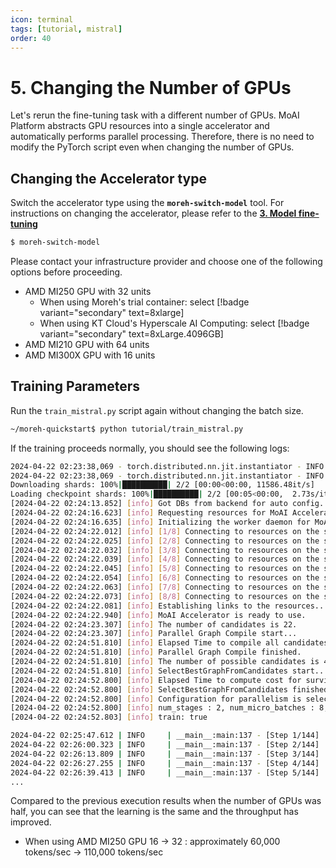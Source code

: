 ```yaml
---
icon: terminal
tags: [tutorial, mistral]
order: 40
---
```


# 5. Changing the Number of GPUs

Let's rerun the fine-tuning task with a different number of GPUs. MoAI Platform abstracts GPU resources into a single accelerator and automatically performs parallel processing. Therefore, there is no need to modify the PyTorch script even when changing the number of GPUs.

## Changing the Accelerator type

Switch the accelerator type using the **`moreh-switch-model`** tool. For instructions on changing the accelerator, please refer to the [**3. Model fine-tuning**](3_fine_tuning.md) 

```bash
$ moreh-switch-model
```

Please contact your infrastructure provider and choose one of the following options before proceeding.

- AMD MI250 GPU with 32 units
    - When using Moreh's trial container: select [!badge variant="secondary" text=8xlarge] 
    - When using KT Cloud's Hyperscale AI Computing: select [!badge variant="secondary" text=8xLarge.4096GB]
- AMD MI210 GPU with 64 units
- AMD MI300X GPU with 16 units



## Training Parameters

Run the `train_mistral.py` script again without changing the batch size.

```bash
~/moreh-quickstart$ python tutorial/train_mistral.py
```

If the training proceeds normally, you should see the following logs:

```bash
2024-04-22 02:23:38,069 - torch.distributed.nn.jit.instantiator - INFO - Created a temporary directory at /tmp/tmpomm9oi6e
2024-04-22 02:23:38,069 - torch.distributed.nn.jit.instantiator - INFO - Writing /tmp/tmpomm9oi6e/_remote_module_non_scriptable.py
Downloading shards: 100%|██████████| 2/2 [00:00<00:00, 11586.48it/s]
Loading checkpoint shards: 100%|██████████| 2/2 [00:05<00:00,  2.73s/it]
[2024-04-22 02:24:13.852] [info] Got DBs from backend for auto config.
[2024-04-22 02:24:16.623] [info] Requesting resources for MoAI Accelerator from the server...
[2024-04-22 02:24:16.635] [info] Initializing the worker daemon for MoAI Accelerator
[2024-04-22 02:24:22.012] [info] [1/8] Connecting to resources on the server (192.168.110.10:24174)...
[2024-04-22 02:24:22.025] [info] [2/8] Connecting to resources on the server (192.168.110.33:24174)...
[2024-04-22 02:24:22.032] [info] [3/8] Connecting to resources on the server (192.168.110.34:24174)...
[2024-04-22 02:24:22.039] [info] [4/8] Connecting to resources on the server (192.168.110.52:24174)...
[2024-04-22 02:24:22.045] [info] [5/8] Connecting to resources on the server (192.168.110.53:24174)...
[2024-04-22 02:24:22.054] [info] [6/8] Connecting to resources on the server (192.168.110.79:24174)...
[2024-04-22 02:24:22.063] [info] [7/8] Connecting to resources on the server (192.168.110.80:24174)...
[2024-04-22 02:24:22.073] [info] [8/8] Connecting to resources on the server (192.168.110.98:24174)...
[2024-04-22 02:24:22.081] [info] Establishing links to the resources...
[2024-04-22 02:24:22.940] [info] MoAI Accelerator is ready to use.
[2024-04-22 02:24:23.307] [info] The number of candidates is 22.
[2024-04-22 02:24:23.307] [info] Parallel Graph Compile start...
[2024-04-22 02:24:51.810] [info] Elapsed Time to compile all candidates = 28502 [ms]
[2024-04-22 02:24:51.810] [info] Parallel Graph Compile finished.
[2024-04-22 02:24:51.810] [info] The number of possible candidates is 4.
[2024-04-22 02:24:51.810] [info] SelectBestGraphFromCandidates start...
[2024-04-22 02:24:52.800] [info] Elapsed Time to compute cost for survived candidates = 990 [ms]
[2024-04-22 02:24:52.800] [info] SelectBestGraphFromCandidates finished.
[2024-04-22 02:24:52.800] [info] Configuration for parallelism is selected.
[2024-04-22 02:24:52.800] [info] num_stages : 2, num_micro_batches : 8, batch_per_device : 1, No TP, recomputation : false, distribute_param : true
[2024-04-22 02:24:52.803] [info] train: true

2024-04-22 02:25:47.612 | INFO     | __main__:main:137 - [Step 1/144] | Loss: 1.1953125 | Duration: 41.70 | Throughput: 12572.33 tokens/sec
2024-04-22 02:26:00.323 | INFO     | __main__:main:137 - [Step 2/144] | Loss: 0.85546875 | Duration: 4.68 | Throughput: 111965.54 tokens/sec
2024-04-22 02:26:13.809 | INFO     | __main__:main:137 - [Step 3/144] | Loss: 0.796875 | Duration: 5.81 | Throughput: 90209.43 tokens/sec
2024-04-22 02:26:27.255 | INFO     | __main__:main:137 - [Step 4/144] | Loss: 0.75390625 | Duration: 5.80 | Throughput: 90425.87 tokens/sec
2024-04-22 02:26:39.413 | INFO     | __main__:main:137 - [Step 5/144] | Loss: 0.64453125 | Duration: 4.38 | Throughput: 119712.50 tokens/sec
...

```

Compared to the previous execution results when the number of GPUs was half, you can see that the learning is the same and the throughput has improved. 

- When using AMD MI250 GPU 16 → 32 : approximately 60,000 tokens/sec → 110,000 tokens/sec